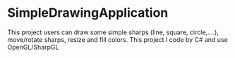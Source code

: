 # SimpleDrawingApplication
 This project users can draw some simple sharps (line, square, circle,….),  move/rotate sharps, resize and fill colors. This project I code by C# and use OpenGL/SharpGL
